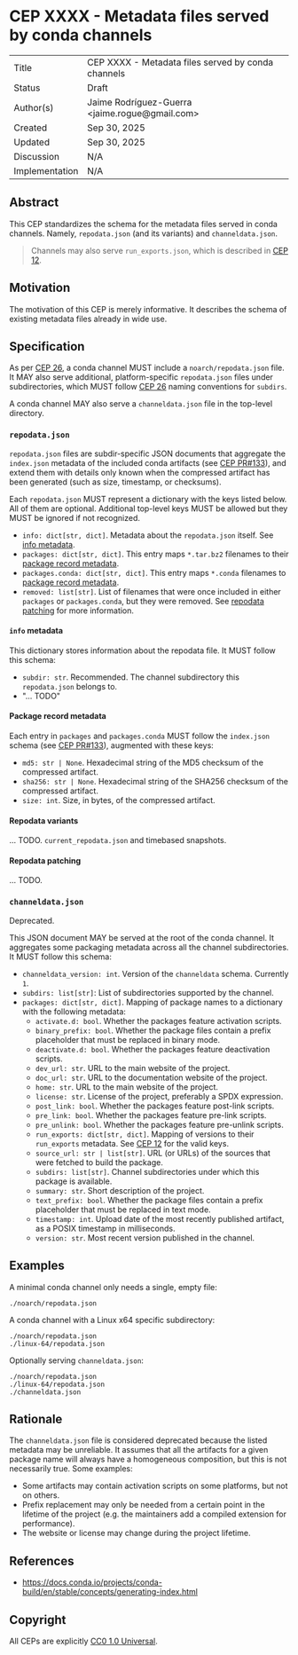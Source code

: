 # CEP XXXX - Metadata files served by conda channels

<table>
<tr><td> Title </td><td> CEP XXXX - Metadata files served by conda channels </td>
<tr><td> Status </td><td> Draft </td></tr>
<tr><td> Author(s) </td><td> Jaime Rodríguez-Guerra &lt;jaime.rogue@gmail.com&gt;</td></tr>
<tr><td> Created </td><td> Sep 30, 2025 </td></tr>
<tr><td> Updated </td><td> Sep 30, 2025 </td></tr>
<tr><td> Discussion </td><td> N/A </td></tr>
<tr><td> Implementation </td><td> N/A </td></tr>
</table>

## Abstract

This CEP standardizes the schema for the metadata files served in conda channels. Namely, `repodata.json` (and its variants) and `channeldata.json`.

> Channels may also serve `run_exports.json`, which is described in [CEP 12](./cep-0012.md).

## Motivation

The motivation of this CEP is merely informative. It describes the schema of existing metadata files already in wide use.

## Specification

As per [CEP 26](./cep-0026.md), a conda channel MUST include a `noarch/repodata.json` file. It MAY also serve additional, platform-specific `repodata.json` files under subdirectories, which MUST follow [CEP 26](./cep-0026.md) naming conventions for `subdirs`.

A conda channel MAY also serve a `channeldata.json` file in the top-level directory.

### `repodata.json`

`repodata.json` files are subdir-specific JSON documents that aggregate the `index.json` metadata of the included conda artifacts (see [CEP PR#133](https://github.com/conda/ceps/pull/133)), and extend them with details only known when the compressed artifact has been generated (such as size, timestamp, or checksums).

Each `repodata.json` MUST represent a dictionary with the keys listed below. All of them are optional. Additional top-level keys MUST be allowed but they MUST be ignored if not recognized.

- `info: dict[str, dict]`. Metadata about the `repodata.json` itself. See [info metadata](#info-metadata).
- `packages: dict[str, dict]`. This entry maps `*.tar.bz2` filenames to their [package record metadata](#package-record-metadata).
- `packages.conda: dict[str, dict]`. This entry maps `*.conda` filenames to [package record metadata](#package-record-metadata).
- `removed: list[str]`. List of filenames that were once included in either `packages` or `packages.conda`, but they were removed. See [repodata patching](#repodata-patching) for more information.

#### `info` metadata

This dictionary stores information about the repodata file. It MUST follow this schema:

- `subdir: str`. Recommended. The channel subdirectory this `repodata.json` belongs to.
- "... TODO"

#### Package record metadata

Each entry in `packages` and `packages.conda` MUST follow the `index.json` schema (see [CEP PR#133](https://github.com/conda/ceps/pull/133)), augmented with these keys:

- `md5: str | None`. Hexadecimal string of the MD5 checksum of the compressed artifact.
- `sha256: str | None`. Hexadecimal string of the SHA256 checksum of the compressed artifact.
- `size: int`. Size, in bytes, of the compressed artifact.

#### Repodata variants

... TODO. `current_repodata.json` and timebased snapshots.

#### Repodata patching

... TODO.

### `channeldata.json`

Deprecated.

This JSON document MAY be served at the root of the conda channel. It aggregates some packaging metadata across all the channel subdirectories. It MUST follow this schema:

- `channeldata_version: int`. Version of the `channeldata` schema. Currently `1`.
- `subdirs: list[str]`: List of subdirectories supported by the channel.
- `packages: dict[str, dict]`. Mapping of package names to a dictionary with the following metadata:
  - `activate.d: bool`. Whether the packages feature activation scripts.
  - `binary_prefix: bool`. Whether the package files contain a prefix placeholder that must be replaced in binary mode.
  - `deactivate.d: bool`. Whether the packages feature deactivation scripts.
  - `dev_url: str`. URL to the main website of the project.
  - `doc_url: str`. URL to the documentation website of the project.
  - `home: str`. URL to the main website of the project.
  - `license: str`. License of the project, preferably a SPDX expression.
  - `post_link: bool`. Whether the packages feature post-link scripts.
  - `pre_link: bool`. Whether the packages feature pre-link scripts.
  - `pre_unlink: bool`. Whether the packages feature pre-unlink scripts.
  - `run_exports: dict[str, dict]`. Mapping of versions to their `run_exports` metadata. See [CEP 12](./cep-0012.md) for the valid keys.
  - `source_url: str | list[str]`. URL (or URLs) of the sources that were fetched to build the package.
  - `subdirs: list[str]`. Channel subdirectories under which this package is available.
  - `summary: str`. Short description of the project.
  - `text_prefix: bool`. Whether the package files contain a prefix placeholder that must be replaced in text mode.
  - `timestamp: int`. Upload date of the most recently published artifact, as a POSIX timestamp in milliseconds.
  - `version: str`. Most recent version published in the channel.

## Examples

A minimal conda channel only needs a single, empty file:

```text
./noarch/repodata.json
```

A conda channel with a Linux x64 specific subdirectory:

```text
./noarch/repodata.json
./linux-64/repodata.json
```

Optionally serving `channeldata.json`:

```text
./noarch/repodata.json
./linux-64/repodata.json
./channeldata.json
```

## Rationale

The `channeldata.json` file is considered deprecated because the listed metadata may be unreliable. It assumes that all the artifacts for a given package name will always have a homogeneous composition, but this is not necessarily true. Some examples:

- Some artifacts may contain activation scripts on some platforms, but not on others.
- Prefix replacement may only be needed from a certain point in the lifetime of the project (e.g. the maintainers add a compiled extension for performance).
- The website or license may change during the project lifetime.

## References

- <https://docs.conda.io/projects/conda-build/en/stable/concepts/generating-index.html>

## Copyright

All CEPs are explicitly [CC0 1.0 Universal](https://creativecommons.org/publicdomain/zero/1.0/).
